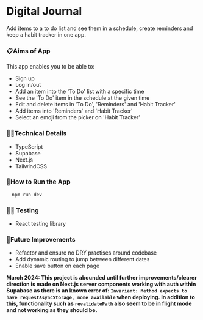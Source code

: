 # Digital Journal

Add items to a to do list and see them in a schedule, create reminders and keep a habit tracker in one app.

### 📋Aims of App

This app enables you to be able to:

- Sign up
- Log in/out
- Add an item into the 'To Do' list with a specific time
- See the 'To Do' item in the schedule at the given time
- Edit and delete items in 'To Do', 'Reminders' and 'Habit Tracker'
- Add items into 'Reminders' and 'Habit Tracker'
- Select an emoji from the picker on 'Habit Tracker'

### 👩‍💻Technical Details

- TypeScript
- Supabase
- Next.js
- TailwindCSS

### 🔧How to Run the App

```bash
  npm run dev
```

### 🕵️‍♀️ Testing

- React testing library

### 💭Future Improvements

- Refactor and ensure no DRY practises around codebase
- Add dynamic routing to jump between different dates
- Enable save button on each page

**March 2024: This project is abounded until further improvements/clearer direction is made on Next.js server components working with auth within Supabase as there is an known error of: `Invariant: Method expects to have requestAsyncStorage, none available` when deploying. In addition to this, functionality such as `revalidatePath` also seem to be in flight mode and not working as they should be.**
